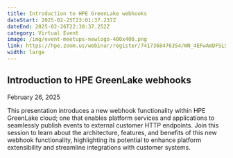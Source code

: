 ```yaml
---
title: Introduction to HPE GreenLake webhooks
dateStart: 2025-02-25T23:01:37.237Z
dateEnd: 2025-02-26T22:30:37.252Z
category: Virtual Event
image: /img/event-meetups-newlogo-400x400.png
link: https://hpe.zoom.us/webinar/register/7417368476354/WN_4EFwAmDFSLSaegjM61ckZg
width: large
---
```

## Introduction to HPE GreenLake webhooks

February 26, 2025

This presentation introduces a new webhook functionality within HPE GreenLake cloud; one that enables platform services and applications to seamlessly publish events to external customer HTTP endpoints. Join this session to learn about the architecture, features, and benefits of this new webhook functionality, highlighting its potential to enhance platform extensibility and streamline integrations with customer systems.